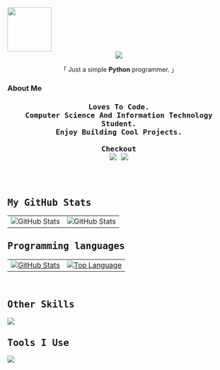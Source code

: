 <!--ronish github profile---->
<img width="100px" align ="center" src = "https://komarev.com/ghpvc/?username=ronismaharjan&style=flat-square">
<!--heading begins-->
<div align="center">
    <img src="https://readme-typing-svg.demolab.com?font=Fira+Code&size=25&pause=1000&center=true&vCenter=true&random=false&width=435&lines=%3E+What's+up!%2C+I+am+Ronish">
</div>
<p align="center" font-family:'inter-tight'>「 Just a simple <strong>Python</strong> programmer. 」</p>

<!--About Section-->
### About Me 
<h3><p align="center">
<samp>
  <b>
    Loves To Code.
    <br>
   Computer Science And Information Technology Student.
    <br>
    Enjoy Building Cool Projects.
    <br>
    <br>
    Checkout
    <br>
    <a href="https://bento.me/ronish"> <img src="https://img.shields.io/badge/Portfolio-768CFF?style=for-the-badge&logo=portfolio&logoColor=white"></a>
    <a href="https://www.youtube.com/@ronismlbb"> <img src="https://img.shields.io/badge/youtube-FF0000?style=for-the-badge&logo=portfolio&logoColor=white"></a><br>
      

    
  </b>
</samp>
</h3>
</p>


<br></br>

<!--My GitHub section-->
<h2><samp>My GitHub Stats</samp></h2>
<table>
  <tr>
    <td><img height="auto" align="center" alt="GitHub Stats" src="https://streak-stats.demolab.com?user=ronismaharjan&theme=tokyonight&border_radius=24.6)](https://git.io/streak-stats"/></td>
    <td><img height ="auto" width ="auto" align ="center" alt ="GitHub Stats" src ="https://github-readme-stats.vercel.app/api?username=ronismaharjan&theme=ayu-mirage"></td>
  </tr>
</table>


<!--Language Learned section-->
<h2><samp>Programming languages</samp></h2>
<table>
    <tr>
      <td><a href="#"><img height="auto" align="center" alt="GitHub Stats" src="https://skillicons.dev/icons?i=python,html,css,js&theme=dark"/></a></td>
      <td><a href="#"><img height="auto" width ="auto" align="center" alt="Top Language" src="https://github-readme-stats.vercel.app/api/top-langs/?username=ronismaharjan&layout=compact&line_height=21&hide_border=true&theme=ayu-mirage"/></a></td>
    </tr>
</table>
<br/>

<!--otherskills section--->
<h2><samp>Other Skills</samp></h2>
<p>
  <img src = "https://skillicons.dev/icons?i=bash,pr&theme=dark">
</p>

<!--tools section-->
<h2><samp>Tools I Use</samp></h2>
<p>
  <img src = "https://skillicons.dev/icons?i=vscode,replit,git,pycharm,github&theme=dark">
</p>
